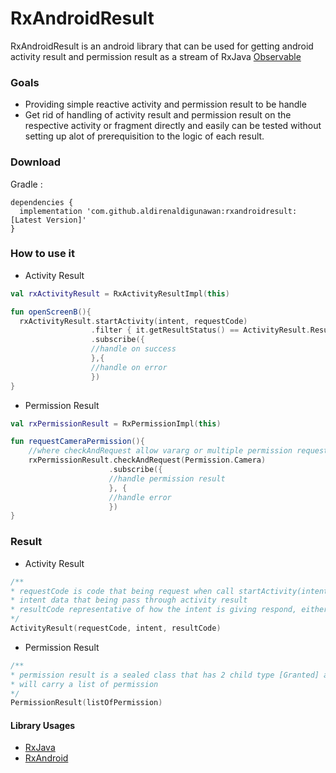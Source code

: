 # RxAndroidResult

RxAndroidResult is an android library that can be used for getting android activity result and permission result as a stream of RxJava [Observable](http://reactivex.io/RxJava/2.x/javadoc/io/reactivex/Observable.html)

### Goals
- Providing simple reactive activity and permission result to be handle
- Get rid of handling of activity result and permission result on the respective activity or fragment directly
and easily can be tested without setting up alot of prerequisition to the logic of each result.

### Download
Gradle : 
```Gradle
dependencies {
  implementation 'com.github.aldirenaldigunawan:rxandroidresult:[Latest Version]'
}
```

### How to use it
- Activity Result
```Kotlin
val rxActivityResult = RxActivityResultImpl(this)

fun openScreenB(){
  rxActivityResult.startActivity(intent, requestCode)
                  .filter { it.getResultStatus() == ActivityResult.ResultStatus.Ok }
                  .subscribe({
                  //handle on success
                  },{
                  //handle on error
                  })
}
```

- Permission Result
```Kotlin
val rxPermissionResult = RxPermissionImpl(this)

fun requestCameraPermission(){
    //where checkAndRequest allow vararg or multiple permission request
    rxPermissionResult.checkAndRequest(Permission.Camera)
                      .subscribe({
                      //handle permission result
                      }, {
                      //handle error
                      })
}
```


### Result 
- Activity Result
```Kotlin
/**
* requestCode is code that being request when call startActivity(intent, requestCode)
* intent data that being pass through activity result
* resultCode representative of how the intent is giving respond, either Ok, or cancel
*/
ActivityResult(requestCode, intent, resultCode)
```

- Permission Result
```Kotlin
/**
* permission result is a sealed class that has 2 child type [Granted] and [Denied]
* will carry a list of permission
*/
PermissionResult(listOfPermission)
```

#### Library Usages
- [RxJava](https://github.com/ReactiveX/RxJava)
- [RxAndroid](https://github.com/ReactiveX/RxAndroid)
